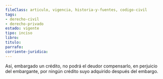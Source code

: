 ```yaml
---
fileClass: articulo, vigencia, historia-y-fuentes, codigo-civil
tags:
- derecho-civil
- derecho-privado
estado: vigente
tipo: inciso
libro:
titulo:
parrafo:
corriente-juridica:
---
```

Así, embargado un crédito, no podrá el deudor compensarlo, en perjuicio del embargante, por ningún crédito suyo adquirido después del embargo.